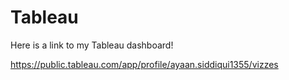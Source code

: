 # Tableau

Here is a link to my Tableau dashboard!

https://public.tableau.com/app/profile/ayaan.siddiqui1355/vizzes

